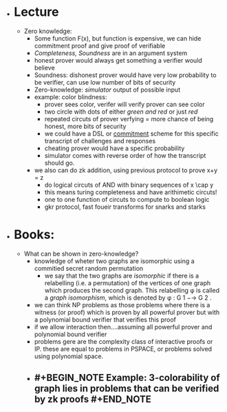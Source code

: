 - # Lecture
	- Zero knowledge:
		- Some function F(x), but function is expensive, we can hide commitment proof and give proof of verifiable
		- *Completeness, Soundness* are in an argument system
		- honest prover would always get something a verifier would believe
		- Soundness: dishonest prover would have very low probability to be verifier, can use low number of bits of security
		- Zero-knowledge: *simulator* output of possible input
		- example: color blindness:
			- prover sees color, verifer will verify prover can see color
			- two circle with dots of either *green and red* or just *red*
			- repeated circuts of prover verfying = more chance of being honest, more bits of security
			- we could have a DSL or [commitment](logseq://graph/pages?block-id=64120fa0-64d9-4182-a441-7e93eb0c1820) scheme for this specific transcript of challenges and responses
			- cheating prover would have a specific probability
			- simulator comes with reverse order of how the transcript should go.
		- we also can do zk addition, using previous protocol to prove x+y = z
			- do logical circuts of AND with binary sequences of x \cap y
			- this means turing completeness and have arithimetic circuts!
			- one to one function of circuts to compute to boolean logic
			- gkr protocol, fast foueir transforms for snarks and starks
- # Books:
	- What can be shown in zero-knowledge?
		- knowledge of wheter two graphs are isomorphic using a commitied secret random permutation
			- we say that the two graphs are
			  *isomorphic* if there is a relabelling (i.e. a permutation) of the vertices of one graph which produces
			  the second graph. This relabelling φ is called a *graph isomorphism*, which is denoted by
			  φ : G 1 −→ G 2 .
		- we can think NP problems as those problems where there is a witness (or proof) which is proven by all powerful prover but with a polynomial bound verifier that verifies this proof
		- if we allow interaction then....assuming all powerful prover and polynomial bound verifier
		- problems gere are the complexity class of interactive proofs or IP. these are equal to problems in PSPACE, or problems solved using polynomial space.
		- #+BEGIN_NOTE
		  Example: 3-colorability of graph lies in problems that can be verified by zk proofs 
		  #+END_NOTE
			-